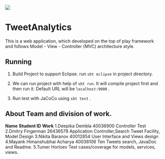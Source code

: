 [<img src="https://img.shields.io/travis/playframework/play-java-starter-example.svg"/>](https://travis-ci.org/playframework/play-java-starter-example)

# TweetAnalytics

This is a web application, which developed on the top of play framework and follows Model - View - Controller
(MVC) architecture style.

## Running
1. Build Project to support Eclipse.
   run `sbt eclipse` in project directory.

2. We can run project with help of `sbt run`. It will compile project first and then run it.
   Default URL will be `localhost:9000` . 
   
3. Run test with JaCoCo using `sbt test` .

## About Team and division of work.
**Name**                         **Student ID**            **Work**
1.Deepika Dembla                    40036900              Controller Test
2.Dmitry Fingerman                  26436579              Application Controller,Search Tweet Facility, Model Design
3.Nikita Baranov                    40012854              User Interface and Views design
4.Mayank Himanshubhai Acharya       40036106              Ten Tweets search, JavaDoc and Readme.
5.Tumer Horloev                                           Test cases/coverage for models, services, views.